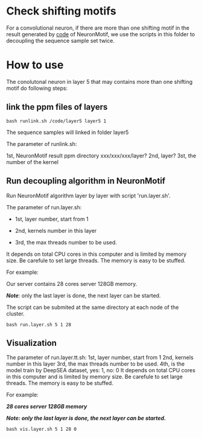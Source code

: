 # Check shifting motifs

For a convolutional neuron, if there are more than one shifting motif in the result generated by [code](https://github.com/wzthu/NeuronMotif/tree/master/nm/code) of NeuronMotif, we use the scripts in this folder to decoupling the sequence sample set twice.  


# How to use


The conolutonal neuron in layer 5 that may contains more than one shifting motif do following steps:


##  link the ppm files of layers

```
bash runlink.sh /code/layer5 layer5 1
```
The sequence samples will linked in folder layer5

The parameter of runlink.sh:

1st, NeuronMotif result ppm directory xxx/xxx/xxx/layer?
2nd, layer?
3st, the number of the kernel


## Run decoupling algorithm in NeuronMotif

Run NeuronMotif algorithm layer by layer with script 'run.layer.sh'.

The parameter of run.layer.sh:

* 1st, layer number, start from 1

* 2nd, kernels number in this layer

* 3rd, the max threads number to be used.

It depends on total CPU cores in this computer and is limited by memory size.
Be carefule to set large threads. The memory is easy to be stuffed.

For example:

Our server contains 28 cores server 128GB memory.

***Note***: only the last layer is done, the next layer can be started.

The script can be submited at the same directory at each node of the cluster.

```
bash run.layer.sh 5 1 28
```

##  Visualization

The parameter of run.layer.tt.sh:
1st, layer number, start from 1
2nd, kernels number in this layer
3rd, the max threads number to be used.
4th, is the model train by DeepSEA dataset, yes: 1, no: 0
It depends on total CPU cores in this computer and is limited by memory size.
Be carefule to set large threads. The memory is easy to be stuffed.

For example:

***28 cores server 128GB memory***

***Note: only the last layer is done, the next layer can be started.***
```
bash vis.layer.sh 5 1 28 0
```
